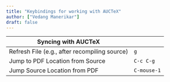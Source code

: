 ```yaml
---
title: "Keybindings for working with AUCTeX"
author: ["Vedang Manerikar"]
draft: false
---
```


| Syncing with AUCTeX                           |             |
|-----------------------------------------------|-------------|
| Refresh File (e.g., after recompiling source) | `g`         |
| Jump to PDF Location from Source              | `C-c C-g`   |
| Jump Source Location from PDF                 | `C-mouse-1` |
